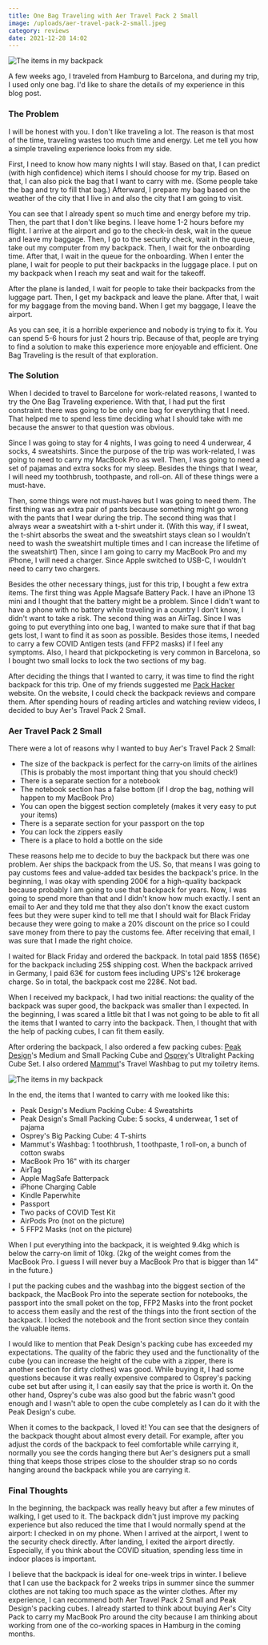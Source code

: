 ```yaml
---
title: One Bag Traveling with Aer Travel Pack 2 Small
image: /uploads/aer-travel-pack-2-small.jpeg
category: reviews
date: 2021-12-28 14:02
---
```


![The items in my backpack](/uploads/aer-travel-pack-2-small.jpeg)

A few weeks ago, I traveled from Hamburg to Barcelona, and during my trip, I used only one bag. I'd like to share the details of my experience in this blog post.

### The Problem

I will be honest with you. I don't like traveling a lot. The reason is that most of the time, traveling wastes too much time and energy. Let me tell you how a simple traveling experience looks from my side.

First, I need to know how many nights I will stay. Based on that, I can predict (with high confidence) which items I should choose for my trip. Based on that, I can also pick the bag that I want to carry with me. (Some people take the bag and try to fill that bag.) Afterward, I prepare my bag based on the weather of the city that I live in and also the city that I am going to visit.

You can see that I already spent so much time and energy before my trip. Then, the part that I don't like begins. I leave home 1-2 hours before my flight. I arrive at the airport and go to the check-in desk, wait in the queue and leave my baggage. Then, I go to the security check, wait in the queue, take out my computer from my backpack. Then, I wait for the onboarding time. After that, I wait in the queue for the onboarding. When I enter the plane, I wait for people to put their backpacks in the luggage place. I put on my backpack when I reach my seat and wait for the takeoff.

After the plane is landed, I wait for people to take their backpacks from the luggage part. Then, I get my backpack and leave the plane. After that, I wait for my baggage from the moving band. When I get my baggage, I leave the airport. 

As you can see, it is a horrible experience and nobody is trying to fix it. You can spend 5-6 hours for just 2 hours trip. Because of that, people are trying to find a solution to make this experience more enjoyable and efficient. One Bag Traveling is the result of that exploration.


### The Solution

When I decided to travel to Barcelone for work-related reasons, I wanted to try the One Bag Traveling experience. With that, I had put the first constraint: there was going to be only one bag for everything that I need. That helped me to spend less time deciding what I should take with me because the answer to that question was obvious. 

Since I was going to stay for 4 nights, I was going to need 4 underwear, 4 socks, 4 sweatshirts. Since the purpose of the trip was work-related, I was going to need to carry my MacBook Pro as well. Then, I was going to need a set of pajamas and extra socks for my sleep. Besides the things that I wear, I will need my toothbrush, toothpaste, and roll-on. All of these things were a must-have. 

Then, some things were not must-haves but I was going to need them. The first thing was an extra pair of pants because something might go wrong with the pants that I wear during the trip. The second thing was that I always wear a sweatshirt with a t-shirt under it. (With this way, if I sweat, the t-shirt absorbs the sweat and the sweatshirt stays clean so I wouldn't need to wash the sweatshirt multiple times and I can increase the lifetime of the sweatshirt) Then, since I am going to carry my MacBook Pro and my iPhone, I will need a charger. Since Apple switched to USB-C, I wouldn't need to carry two chargers. 

Besides the other necessary things, just for this trip, I bought a few extra items. The first thing was Apple Magsafe Battery Pack. I have an iPhone 13 mini and I thought that the battery might be a problem. Since I didn't want to have a phone with no battery while traveling in a country I don't know, I didn't want to take a risk. The second thing was an AirTag. Since I was going to put everything into one bag, I wanted to make sure that if that bag gets lost, I want to find it as soon as possible. Besides those items, I needed to carry a few COVID Antigen tests (and FFP2 masks) if I feel any symptoms. Also, I heard that pickpocketing is very common in Barcelona, so I bought two small locks to lock the two sections of my bag.

After deciding the things that I wanted to carry, it was time to find the right backpack for this trip. One of my friends suggested me [Pack Hacker](https://packhacker.com/travel-gear/category/bags-and-luggage/travel-backpacks/) website. On the website, I could check the backpack reviews and compare them. After spending hours of reading articles and watching review videos, I decided to buy Aer's Travel Pack 2 Small.

### Aer Travel Pack 2 Small

There were a lot of reasons why I wanted to buy Aer's Travel Pack 2 Small:

- The size of the backpack is perfect for the carry-on limits of the airlines (This is probably the most important thing that you should check!)
- There is a separate section for a notebook
- The notebook section has a false bottom (if I drop the bag, nothing will happen to my MacBook Pro)
- You can open the biggest section completely (makes it very easy to put your items)
- There is a separate section for your passport on the top
- You can lock the zippers easily
- There is a place to hold a bottle on the side

These reasons help me to decide to buy the backpack but there was one problem. Aer ships the backpack from the US. So, that means I was going to pay customs fees and value-added tax besides the backpack's price. In the beginning, I was okay with spending 200€ for a high-quality backpack because probably I am going to use that backpack for years. Now, I was going to spend more than that and I didn't know how much exactly. I sent an email to Aer and they told me that they also don't know the exact custom fees but they were super kind to tell me that I should wait for Black Friday because they were going to make a 20% discount on the price so I could save money from there to pay the customs fee. After receiving that email, I was sure that I made the right choice.

I waited for Black Friday and ordered the backpack. In total paid 185$ (165€) for the backpack including 25$ shipping cost. When the backpack arrived in Germany, I paid 63€ for custom fees including UPS's 12€ brokerage charge. So in total, the backpack cost me 228€. Not bad.

When I received my backpack, I had two initial reactions: the quality of the backpack was super good, the backpack was smaller than I expected. In the beginning, I was scared a little bit that I was not going to be able to fit all the items that I wanted to carry into the backpack. Then, I thought that with the help of packing cubes, I can fit them easily. 

After ordering the backpack, I also ordered a few packing cubes: [Peak Design](https://www.peakdesign.com)'s Medium and Small Packing Cube and [Osprey](https://www.osprey.com)'s Ultralight Packing Cube Set. I also ordered [Mammut](https://www.mammut.com)'s Travel Washbag to put my toiletry items.

![The items in my backpack](/uploads/items-in-my-backpack.jpeg)

In the end, the items that I wanted to carry with me looked like this:

- Peak Design's Medium Packing Cube: 4 Sweatshirts
- Peak Design's Small Packing Cube: 5 socks, 4 underwear, 1 set of pajama
- Osprey's Big Packing Cube: 4 T-shirts
- Mammut's Washbag: 1 toothbrush, 1 toothpaste, 1 roll-on, a bunch of cotton swabs
- MacBook Pro 16" with its charger
- AirTag
- Apple MagSafe Batterpack
- iPhone Charging Cable
- Kindle Paperwhite
- Passport
- Two packs of COVID Test Kit
- AirPods Pro (not on the picture)
- 5 FFP2 Masks (not on the picture)

When I put everything into the backpack, it is weighted 9.4kg which is below the carry-on limit of 10kg. (2kg of the weight comes from the MacBook Pro. I guess I will never buy a MacBook Pro that is bigger than 14" in the future.)

I put the packing cubes and the washbag into the biggest section of the backpack, the MacBook Pro into the seperate section for notebooks, the passport into the small poket on the top, FFP2 Masks into the front pocket to access them easily and the rest of the things into the front section of the backpack. I locked the notebook and the front section since they contain the valuable items.

I would like to mention that Peak Design's packing cube has exceeded my expectations. The quality of the fabric they used and the functionality of the cube (you can increase the height of the cube with a zipper, there is another section for dirty clothes) was good. While buying it, I had some questions because it was really expensive compared to Osprey's packing cube set but after using it, I can easily say that the price is worth it.  On the other hand, Osprey's cube was also good but the fabric wasn't good enough and I wasn't able to open the cube completely as I can do it with the Peak Design's cube.

When it comes to the backpack, I loved it! You can see that the designers of the backpack thought about almost every detail. For example, after you adjust the cords of the backpack to feel comfortable while carrying it, normally you see the cords hanging there but Aer's designers put a small thing that keeps those stripes close to the shoulder strap so no cords hanging around the backpack while you are carrying it.

### Final Thoughts

In the beginning, the backpack was really heavy but after a few minutes of walking, I get used to it. The backpack didn't just improve my packing experience but also reduced the time that I would normally spend at the airport: I checked in on my phone. When I arrived at the airport, I went to the security check directly. After landing, I exited the airport directly. Especially, if you think about the COVID situation, spending less time in indoor places is important.

I believe that the backpack is ideal for one-week trips in winter. I believe that I can use the backpack for 2 weeks trips in summer since the summer clothes are not taking too much space as the winter clothes. After my experience, I can recommend both Aer Travel Pack 2 Small and Peak Design's packing cubes. I already started to think about buying Aer's City Pack to carry my MacBook Pro around the city because I am thinking about working from one of the co-working spaces in Hamburg in the coming months.



